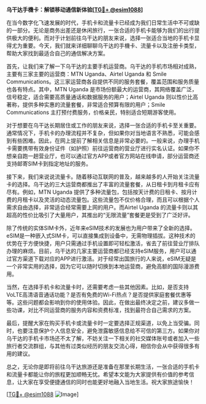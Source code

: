 **乌干达手機卡：解锁移动通信新体验[[TG💪+ @esim1088](https://t.me/s/esim1088)]**

在当今数字化飞速发展的时代，手机卡和流量卡已经成为我们日常生活中不可或缺的一部分。无论是商务出差还是休闲旅行，一张合适的手机卡能够为我们的出行提供极大的便利。而对于计划前往乌干达的朋友来说，选择一张适合当地的手机卡显得尤为重要。今天，我们就来详细聊聊乌干达的手機卡、流量卡以及注册卡类型，帮助大家找到最适合自己的通信解决方案。

首先，让我们来了解一下乌干达的主要手机运营商。乌干达的手机市场相对成熟，主要有三家主要的运营商：MTN Uganda、Airtel Uganda 和 Smile Communications。这三家运营商各自提供不同的服务套餐，覆盖范围和服务质量也各有特点。其中，MTN Uganda 是市场份额最大的运营商，其网络覆盖广泛，信号稳定，适合需要高质量通话和数据服务的用户；Airtel Uganda 则以性价比高著称，提供多种实惠的流量套餐，非常适合预算有限的用户；Smile Communications 主打预付费服务，价格亲民，特别适合短期游客使用。

对于想要在乌干达长期居住或工作的朋友来说，选择一张合适的手机卡至关重要。通常情况下，手机卡的办理流程并不复杂，但如果你对当地语言不熟悉，可能会感到有些困难。因此，在网上提前了解相关信息是非常必要的。一般来说，办理手机卡需要携带有效身份证件（如护照）前往运营商的营业厅进行实名认证。如果你不想亲自跑一趟营业厅，也可以通过官方APP或者官方网站在线申请，部分运营商还支持邮寄SIM卡到指定地址的服务。

接下来，我们来说说流量卡。随着移动互联网的普及，越来越多的人开始关注流量卡的选择。乌干达的三大运营商都推出了丰富的流量套餐，从日租卡到月租卡应有尽有。例如，MTN Uganda 提供了多种流量包，包括按天计费的日租卡、按月计费的月租卡以及灵活的动态流量包。这些流量包不仅价格合理，而且可以根据个人需求自由选择，非常适合经常需要上网的用户。而Airtel Uganda 的流量卡则以其超高的性价比吸引了大量用户，其推出的“无限流量”套餐更是受到了广泛好评。

除了传统的实体SIM卡外，近年来eSIM技术的发展也为用户带来了全新的选择。eSIM是一种嵌入式SIM卡，可以直接集成到设备中，无需物理插拔。这种技术的优势在于方便快捷，用户只需通过手机设置即可轻松激活，省去了前往营业厅排队办理的麻烦。目前，乌干达的几家主要运营商都已经支持eSIM服务，用户可以通过官方渠道下载对应的APP进行激活。对于经常出国旅行的人来说，eSIM无疑是一个非常实用的选择，因为它可以随时切换到本地运营商，避免高额的国际漫游费用。

当然，在选择手机卡和流量卡时，还需要考虑一些其他因素。比如，是否支持VoLTE高清语音通话功能？是否有免费的Wi-Fi热点？是否提供家庭套餐优惠等等。这些问题都会影响到你的使用体验。因此，在做出最终决定之前，建议多做一些功课，对比不同运营商的服务内容和资费标准，找到最符合自己需求的方案。

最后，提醒大家在购买手机卡或流量卡时一定要选择正规渠道，以免上当受骗。同时，也要注意保护个人信息安全，避免泄露敏感信息给不可信的第三方。如果你对乌干达的手机卡市场还不太了解，不妨关注一下相关的社交媒体账号或者加入一些旅行者交流群组，与其他有过类似经历的朋友交流心得，相信你会从中获得很多有用的建议。

总之，无论你是即将前往乌干达旅游还是准备在那里长期生活，一张合适的手机卡和流量卡都能让你的旅程更加顺畅无忧。希望本文能为大家提供有价值的参考信息，让大家在享受便捷通信的同时也能更好地融入当地生活。祝大家旅途愉快！

[[TG💪+ @esim1088](https://t.me/s/esim1088) ![Image](https://i.postimg.cc/4NQfJmqS/Snipaste-2025-05-13-00-14-12.png)]